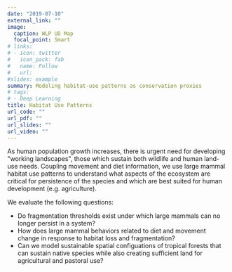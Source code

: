 ```yaml
---
date: "2019-07-10"
external_link: ""
image:
  caption: WLP UD Map
  focal_point: Smart
# links:
# - icon: twitter
#   icon_pack: fab
#   name: Follow
#   url: 
#slides: example
summary: Modeling habitat-use patterns as conservation proxies
# tags:
# - Deep Learning
title: Habitat Use Patterns
url_code: ""
url_pdf: ""
url_slides: ""
url_video: ""
---
```


As human population growth increases, there is urgent need for developing "working landscapes", those which sustain both wildlife and human land-use needs. Coupling movement and diet information, we use large mammal habitat use patterns to understand what aspects of the ecosystem are critical for persistence of the species and which are best suited for human development (e.g. agriculture). 


We evaluate the following questions:

* Do fragmentation thresholds exist under which large mammals can no longer persist in a system?
* How does large mammal behaviors related to diet and movement change in response to habitat loss and fragmentation?
* Can we model sustainable spatial configuations of tropical forests that can sustain native species while also creating sufficient land for agricultural and pastoral use?


